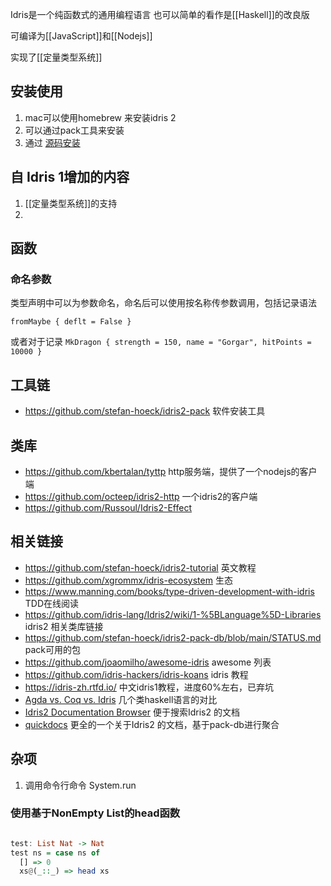 Idris是一个纯函数式的通用编程语言
也可以简单的看作是[[Haskell]]的改良版

可编译为[[JavaScript]]和[[Nodejs]]

实现了[[定量类型系统]]

## 安装使用
1. mac可以使用homebrew 来安装idris 2
2. 可以通过pack工具来安装
3. 通过 [源码安装](https://github.com/idris-lang/Idris2/blob/main/INSTALL.md)


## 自 Idris 1增加的内容
1.  [[定量类型系统]]的支持
2. 


## 函数
### 命名参数
类型声明中可以为参数命名，命名后可以使用按名称传参数调用，包括记录语法

`fromMaybe { deflt = False }`

或者对于记录
`MkDragon { strength = 150, name = "Gorgar", hitPoints = 10000 }`



## 工具链
- https://github.com/stefan-hoeck/idris2-pack 软件安装工具

## 类库
- https://github.com/kbertalan/tyttp http服务端，提供了一个nodejs的客户端
- https://github.com/octeep/idris2-http 一个idris2的客户端
- https://github.com/Russoul/Idris2-Effect

## 相关链接
- https://github.com/stefan-hoeck/idris2-tutorial 英文教程
- https://github.com/xgrommx/idris-ecosystem 生态
- https://www.manning.com/books/type-driven-development-with-idris TDD在线阅读
- https://github.com/idris-lang/Idris2/wiki/1-%5BLanguage%5D-Libraries  idris2 相关类库链接
- https://github.com/stefan-hoeck/idris2-pack-db/blob/main/STATUS.md pack可用的包
- https://github.com/joaomilho/awesome-idris awesome 列表
- https://github.com/idris-hackers/idris-koans idris 教程
- https://idris-zh.rtfd.io/ 中文idris1教程，进度60%左右，已弃坑
- [Agda vs. Coq vs. Idris](https://whatisrt.github.io/dependent-types/2020/02/18/agda-vs-coq-vs-idris.html)  几个类haskell语言的对比
- [Idris2 Documentation Browser](https://idris2docs.sinyax.net/) 便于搜索Idris2 的文档
- [quickdocs](https://idris2-quickdocs.surge.sh/) 更全的一个关于Idris2 的文档，基于pack-db进行聚合


## 杂项
1. 调用命令行命令  System.run 

### 使用基于NonEmpty List的head函数
```haskell

test: List Nat -> Nat
test ns = case ns of
  [] => 0
  xs@(_::_) => head xs
```
